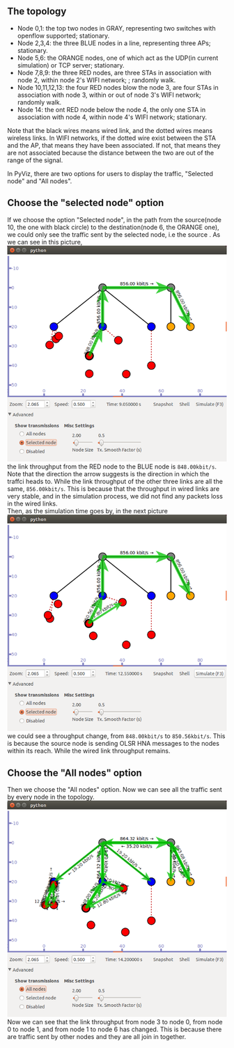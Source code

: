 ## The topology
- Node 0,1: the top two nodes in GRAY, representing two switches with openflow supported; stationary.
- Node 2,3,4: the three BLUE nodes in a line, representing three APs; stationary.
- Node 5,6: the ORANGE nodes, one of which act as the UDP(in current simulation) or TCP server; stationary.
- Node 7,8,9: the three RED nodes, are three STAs in association with node 2, within node 2's WIFI network; ; randomly walk.
- Node 10,11,12,13: the four RED nodes blow the node 3, are four STAs in association with node 3, within or out of node 3's WIFI network; randomly walk.
- Node 14: the ont RED node below the node 4, the only one STA in association with node 4, within  node 4's WIFI network; stationary.


Note that the black wires means wired link, and the dotted wires means wireless links. In WIFI networks, if the dotted wire exist between the STA and the AP, that means they have been associated. If not, that means they are not associated because the distance between the two are out of the range of the signal.

In PyViz, there are two options for users to display the traffic, "Selected node" and "All nodes". </br>
## Choose the "selected node" option
If we choose the option "Selected node", in the path from the source(node 10, the one with black circle) to the destination(node 6, the ORANGE one), we could only see the traffic sent by the selected node, i.e the source . As we can see in this picture, ![](img/selected-nodes-1.png) </br>
the link throughput from the RED node to the BLUE node is `848.00kbit/s`. Note that the direction the arrow suggests is the direction in which the traffci heads to. While the link throughput of the other three links are all the same, `856.00kbit/s`. This is because that the throughput in wired links are very stable, and in the simulation process, we did not find any packets loss in the wired links. </br>
Then, as the simulation time goes by, in the next picture
![](img/selected-nodes-2.png) </br>
we could see a throughput change, from `848.00kbit/s` to `850.56kbit/s`. This is because the source node is sending OLSR HNA messages to the nodes within its reach. While the wired link throughput remains. </br>
## Choose the "All nodes" option
Then we choose the "All nodes" option. Now we can see all the traffic sent by every node in the topology.
![](img/all-nodes.png)</br>
Now we can see that the link throughput from node 3 to node 0, from node 0 to node 1, and from node 1 to node 6 has changed. This is because there are traffic sent by other nodes and they are all join in together.
